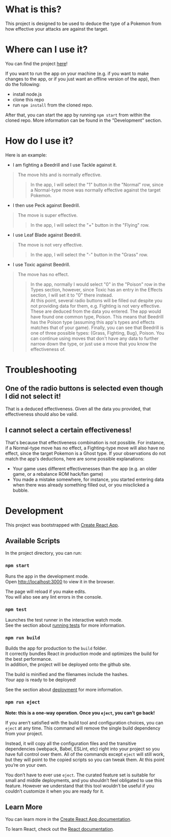 # What is this?

This project is designed to be used to deduce the type of a Pokemon from how effective your attacks are against the target.

# Where can I use it?

You can find the project [here](https://megamatson.github.io/pokemon-type-deducer/)!

If you want to run the app on your machine (e.g. if you want to make changes to the app, or if you just want an offline version of the app), then do the following:
* install node.js
* clone this repo
* run `npm install` from the cloned repo.

After that, you can start the app by running `npm start` from within the cloned repo. More information can be found in the "Development" section.

# How do I use it?
Here is an example:

* I am fighting a Beedrill and I use Tackle against it.
> The move hits and is normally effective.
>> In the app, I will select the "1" button in the "Normal" row, since a Normal-type move was normally effective against the target Pokemon.

* I then use Peck against Beedrill.
> The move is super effective.
>> In the app, I will select the "+" button in the "Flying" row.

* I use Leaf Blade against Beedrill.
> The move is not very effective.
>> In the app, I will select the "-" button in the "Grass" row.

* I use Toxic against Beedrill.
> The move has no effect.
>> In the app, normally I would select "0" in the "Poison" row in the Types section, however, since Toxic has an entry in the Effects section, I will set it to "0" there instead.\
At this point, several radio buttons will be filled out despite you not providing data for them, e.g. Fighting is not very effective. These are deduced from the data you entered. The app would have found one common type, Poison. This means that Beedrill has the Poison type (assuming this app's types and effects matches that of your game). Finally, you can see that Beedrill is one of three possible types: {Grass, Fighting, Bug}, Poison. You can continue using moves that don't have any data to further narrow down the type, or just use a move that you know the effectiveness of.

# Troubleshooting

## One of the radio buttons is selected even though I did not select it!

That is a deduced effectiveness. Given all the data you provided, that effectiveness should also be valid.

## I cannot select a certain effectiveness!

That's because that effectiveness combination is not possible. For instance, if a Normal-type move has no effect, a Fighting-type move will also have no effect, since the target Pokemon is a Ghost type. If your observations do not match the app's deductions, here are some possible explanations:
* Your game uses different effectivenesses than the app (e.g. an older game, or a rebalance ROM hack/fan game)
* You made a mistake somewhere, for instance, you started entering data when there was already something filled out, or you misclicked a bubble.

# Development

This project was bootstrapped with [Create React App](https://github.com/facebook/create-react-app).

## Available Scripts

In the project directory, you can run:

### `npm start`

Runs the app in the development mode.\
Open [http://localhost:3000](http://localhost:3000) to view it in the browser.

The page will reload if you make edits.\
You will also see any lint errors in the console.

### `npm test`

Launches the test runner in the interactive watch mode.\
See the section about [running tests](https://facebook.github.io/create-react-app/docs/running-tests) for more information.

### `npm run build`

Builds the app for production to the `build` folder.\
It correctly bundles React in production mode and optimizes the build for the best performance.\
In addition, the project will be deployed onto the github site.

The build is minified and the filenames include the hashes.\
Your app is ready to be deployed!

See the section about [deployment](https://facebook.github.io/create-react-app/docs/deployment) for more information.

### `npm run eject`

**Note: this is a one-way operation. Once you `eject`, you can’t go back!**

If you aren’t satisfied with the build tool and configuration choices, you can `eject` at any time. This command will remove the single build dependency from your project.

Instead, it will copy all the configuration files and the transitive dependencies (webpack, Babel, ESLint, etc) right into your project so you have full control over them. All of the commands except `eject` will still work, but they will point to the copied scripts so you can tweak them. At this point you’re on your own.

You don’t have to ever use `eject`. The curated feature set is suitable for small and middle deployments, and you shouldn’t feel obligated to use this feature. However we understand that this tool wouldn’t be useful if you couldn’t customize it when you are ready for it.

## Learn More

You can learn more in the [Create React App documentation](https://facebook.github.io/create-react-app/docs/getting-started).

To learn React, check out the [React documentation](https://reactjs.org/).
